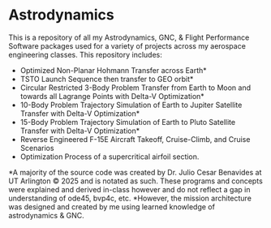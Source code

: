 # Astrodynamics

This is a repository of all my Astrodynamics, GNC, &amp; Flight Performance Software packages used for a variety of projects across my aerospace engineering classes. This repository includes:

 - Optimized Non-Planar Hohmann Transfer across Earth*
 - TSTO Launch Sequence then transfer to GEO orbit*
 - Circular Restricted 3-Body Problem Transfer from Earth to Moon and towards all Lagrange Points with Delta-V Optimization*
 - 10-Body Problem Trajectory Simulation of Earth to Jupiter Satellite Transfer with Delta-V Optimization*
 - 15-Body Problem Trajectory Simulation of Earth to Pluto Satellite Transfer with Delta-V Optimization*
 - Reverse Engineered F-15E Aircraft Takeoff, Cruise-Climb, and Cruise Scenarios
 - Optimization Process of a supercritical airfoil section.

*A majority of the source code was created by Dr. Julio Cesar Benavides at UT Arlington © 2025 and is notated as such. These programs and concepts were explained and derived in-class however and do not reflect a gap in understanding of ode45, bvp4c, etc.
*However, the mission architecture was designed and created by me using learned knowledge of astrodynamics & GNC.
